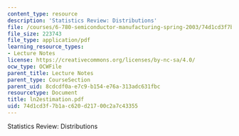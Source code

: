 ```yaml
---
content_type: resource
description: 'Statistics Review: Distributions'
file: /courses/6-780-semiconductor-manufacturing-spring-2003/74d1cd3f7b1ac620d21700c2a7c43355_ln2estimation.pdf
file_size: 223743
file_type: application/pdf
learning_resource_types:
- Lecture Notes
license: https://creativecommons.org/licenses/by-nc-sa/4.0/
ocw_type: OCWFile
parent_title: Lecture Notes
parent_type: CourseSection
parent_uid: 8cdcdf0a-e7c9-b154-e76a-313adc631fbc
resourcetype: Document
title: ln2estimation.pdf
uid: 74d1cd3f-7b1a-c620-d217-00c2a7c43355
---
```

Statistics Review: Distributions